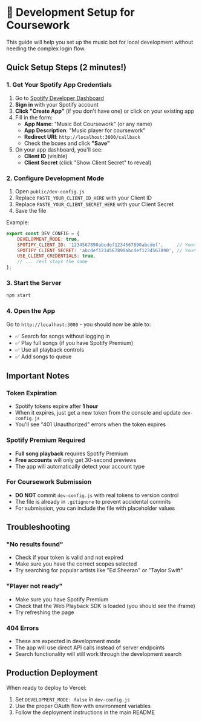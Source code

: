 # 🔧 Development Setup for Coursework

This guide will help you set up the music bot for local development without needing the complex login flow.

## Quick Setup Steps (2 minutes!)

### 1. Get Your Spotify App Credentials

1. Go to [Spotify Developer Dashboard](https://developer.spotify.com/dashboard)
2. **Sign in** with your Spotify account
3. **Click "Create App"** (if you don't have one) or click on your existing app
4. Fill in the form:
   - **App Name**: "Music Bot Coursework" (or any name)
   - **App Description**: "Music player for coursework"
   - **Redirect URI**: `http://localhost:3000/callback`
   - Check the boxes and click **"Save"**
5. On your app dashboard, you'll see:
   - **Client ID** (visible)
   - **Client Secret** (click "Show Client Secret" to reveal)

### 2. Configure Development Mode

1. Open `public/dev-config.js`
2. Replace `PASTE_YOUR_CLIENT_ID_HERE` with your Client ID
3. Replace `PASTE_YOUR_CLIENT_SECRET_HERE` with your Client Secret
4. Save the file

Example:
```javascript
export const DEV_CONFIG = {
    DEVELOPMENT_MODE: true,
    SPOTIFY_CLIENT_ID: '1234567890abcdef1234567890abcdef',     // Your actual client ID
    SPOTIFY_CLIENT_SECRET: 'abcdef1234567890abcdef1234567890', // Your actual client secret
    USE_CLIENT_CREDENTIALS: true,
    // ... rest stays the same
};
```

### 3. Start the Server

```bash
npm start
```

### 4. Open the App

Go to `http://localhost:3000` - you should now be able to:
- ✅ Search for songs without logging in
- ✅ Play full songs (if you have Spotify Premium)
- ✅ Use all playback controls
- ✅ Add songs to queue

## Important Notes

### Token Expiration
- Spotify tokens expire after **1 hour**
- When it expires, just get a new token from the console and update `dev-config.js`
- You'll see "401 Unauthorized" errors when the token expires

### Spotify Premium Required
- **Full song playback** requires Spotify Premium
- **Free accounts** will only get 30-second previews
- The app will automatically detect your account type

### For Coursework Submission
- **DO NOT** commit `dev-config.js` with real tokens to version control
- The file is already in `.gitignore` to prevent accidental commits
- For submission, you can include the file with placeholder values

## Troubleshooting

### "No results found"
- Check if your token is valid and not expired
- Make sure you have the correct scopes selected
- Try searching for popular artists like "Ed Sheeran" or "Taylor Swift"

### "Player not ready"
- Make sure you have Spotify Premium
- Check that the Web Playback SDK is loaded (you should see the iframe)
- Try refreshing the page

### 404 Errors
- These are expected in development mode
- The app will use direct API calls instead of server endpoints
- Search functionality will still work through the development search

## Production Deployment

When ready to deploy to Vercel:
1. Set `DEVELOPMENT_MODE: false` in `dev-config.js`
2. Use the proper OAuth flow with environment variables
3. Follow the deployment instructions in the main README